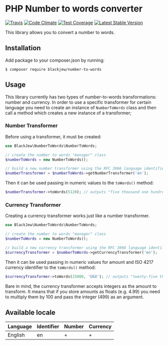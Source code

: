
# PHP Number to words converter

[![Travis](https://travis-ci.org/kwn/number-to-words.svg?branch=master)](https://travis-ci.org/github/blackajew/number-to-words)
[![Code Climate](https://codeclimate.com/github/kwn/number-to-words/badges/gpa.svg)](https://codeclimate.com/github/blackajew/number-to-words)
[![Test Coverage](https://codeclimate.com/github/kwn/number-to-words/badges/coverage.svg)](https://codeclimate.com/github/blackajew/number-to-words/coverage)
[![Latest Stable Version](https://poser.pugx.org/kwn/number-to-words/v/stable)](https://packagist.org/packages/blackjew/number-to-words)

This library allows you to convert a number to words.

## Installation

Add package to your composer.json by running:

```
$ composer require blackjew/number-to-words
```


## Usage

This library currently has two types of number-to-words transformations: number and currency. In order to use a specific transformer for certain language you need to create an instance of `NumberToWords` class and then call a method which creates a new instance of a transformer;

### Number Transformer

Before using a transformer, it must be created:

```php
use BlackJew\NumberToWords\NumberToWords;

// create the number to words "manager" class
$numberToWords = new NumberToWords();

// build a new number transformer using the RFC 3066 language identifier
$numberTransformer = $numberToWords->getNumberTransformer('en');
```

Then it can be used passing in numeric values to the `toWords()` method:

```php
$numberTransformer->toWords(5120); // outputs "five thousand one hundred twenty"
```

### Currency Transformer

Creating a currency transformer works just like a number transformer.

```php
use BlackJew\NumberToWords\NumberToWords;

// create the number to words "manager" class
$numberToWords = new NumberToWords();

// build a new currency transformer using the RFC 3066 language identifier
$currencyTransformer = $numberToWords->getCurrencyTransformer('en');
```

Then it can be used passing in numeric values for amount and ISO 4217 currency identifier to the `toWords()` method:

```php
$currencyTransformer->toWords(25000, 'UGX'); // outputs "twenty-five thousand ugandan shillings"
```

Bare in mind, the currency transformer accepts integers as the amount to transform. It means that if you store amounts as floats (e.g. 4.99) you need to multiply them by 100 and pass the integer (499) as an argument.

## Available locale

Language             | Identifier | Number | Currency |
---------------------|------------|--------|----------|
English              | en         | +      | +        |
